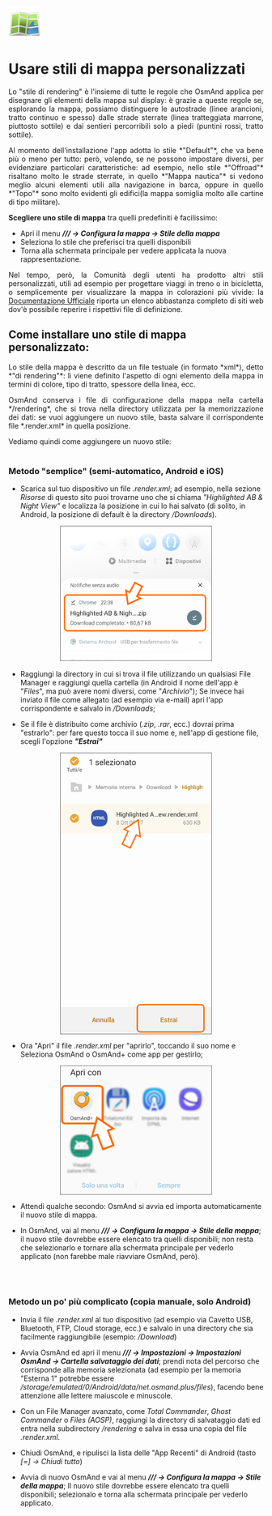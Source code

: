 <img src="img/Map-icon-pure.svg" width=64px>


# Usare stili di mappa personalizzati

<p align="justify">
Lo "stile di rendering" è l'insieme di tutte le regole che OsmAnd applica per disegnare gli elementi della mappa sul display: è grazie a queste regole se, esplorando la mappa, possiamo distinguere le autostrade (linee arancioni, tratto continuo e spesso) dalle strade sterrate (linea tratteggiata marrone, piuttosto sottile) e dai sentieri percorribili solo a piedi (puntini rossi, tratto sottile).
</p>

<p align="justify">
Al momento dell'installazione l'app adotta lo stile *"Default"*, che va bene più o meno per tutto: però, volendo, se ne possono impostare diversi, per evidenziare particolari caratteristiche: ad esempio, nello stile *"Offroad"* risaltano molto le strade sterrate, in quello *"Mappa nautica"* si vedono meglio alcuni elementi utili alla navigazione in barca, oppure in quello *"Topo"* sono molto evidenti gli edifici(la mappa somiglia molto alle cartine di tipo militare).
</p>

<p align=justify>

**Scegliere uno stile di mappa** tra quelli predefiniti è facilissimo:

 - Apri il menu ***/// -> Configura la mappa -> Stile della mappa***
 - Seleziona lo stile che preferisci tra quelli disponibili
 - Torna alla schermata principale per vedere applicata la nuova rappresentazione.
</p>

<p align=justify>
Nel tempo, però, la Comunità degli utenti ha prodotto altri stili personalizzati, utili ad esempio per progettare viaggi in treno o in bicicletta, o semplicemente per visualizzare la mappa in colorazioni più vivide: la <a href="https://osmand.net/docs/user/troubleshooting/resources#custom-map-styles" target="_blank">Documentazione Ufficiale</a> riporta un elenco abbastanza completo di siti web dov'è possibile reperire i rispettivi file di definizione.
</p>


## Come installare uno stile di mappa personalizzato:
<p align=justify>
Lo stile della mappa è descritto da un file testuale (in formato *xml*), detto *"di rendering"*: lì viene definito l'aspetto di ogni elemento della mappa in termini di colore, tipo di tratto, spessore della linea, ecc.
</p>

<p align=justify>
OsmAnd conserva i file di configurazione della mappa nella cartella */rendering*, che si trova nella directory utilizzata per la memorizzazione dei dati: se vuoi aggiungere un nuovo stile, basta salvare il corrispondente file *.render.xml* in quella posizione.
</p>


Vediamo quindi come aggiungere un nuovo stile: 
<br><br>


### Metodo "semplice" (semi-automatico, Android e iOS)

 - Scarica sul tuo dispositivo un file *.render.xml*; ad esempio, nella sezione *Risorse* di questo sito puoi trovarne uno che si chiama *"Highlighted AB & Night View"* e localizza la posizione in cui lo hai salvato (di solito, in Android, la posizione di default è la directory  */Downloads*). 

<p align="center">
 <img src="img/FileDownload.png" width=300>
</p>

 - Raggiungi la directory in cui si trova il file utilizzando un qualsiasi File Manager e raggiungi quella cartella (in Android il nome dell'app è "*Files*", ma può avere nomi diversi, come "*Archivio*"); Se invece hai inviato il file come allegato (ad esempio via e-mail) apri l'app corrispondente e salvalo in */Downloads*;
 
 - Se il file è distribuito come archivio (*.zip*, *.rar*, ecc.) dovrai prima "estrarlo": per fare questo tocca il suo nome e, nell'app di gestione file, scegli l'opzione ***"Estrai"***


<p align="center">
 <img src="img/XmlEstrai.png" width=300 align=center>
</p>
 
 - Ora "Apri" il file *.render.xml* per "aprirlo", toccando il suo nome e Seleziona OsmAnd o OsmAnd+ come app per gestirlo;

<p align="center">
 <img src="img/FileApriCon.png" width=300 align=center>
</p>
 
 - Attendi qualche secondo: OsmAnd si avvia ed importa automaticamente il nuovo stile di mappa.

 - In OsmAnd, vai al menu ***/// -> Configura la mappa -> Stile della mappa***; il nuovo stile dovrebbe essere elencato tra quelli disponibili; non resta che selezionarlo e tornare alla schermata principale per vederlo applicato (non farebbe male riavviare OsmAnd, però).

<br><br>



### Metodo un po' più complicato (copia manuale, solo Android)
<p align=justify>

 - Invia il file *.render.xml* al tuo dispositivo (ad esempio via Cavetto USB, Bluetooth, FTP, Cloud storage, ecc.) e salvalo in una directory che sia facilmente raggiungibile (esempio: */Download*)
 
 - Avvia OsmAnd ed apri il menu ***/// -> Impostazioni -> Impostazioni OsmAnd -> Cartella salvataggio dei dati***; prendi nota del percorso che corrisponde alla memoria selezionata (ad esempio per la memoria "Esterna 1" potrebbe essere */storage/emulated/0/Android/data/net.osmand.plus/files*), facendo bene attenzione alle lettere maiuscole e minuscole. 

 - Con un File Manager avanzato, come *Total Commander*, *Ghost Commander* o *Files (AOSP)*, raggiungi la directory di salvataggio dati ed entra nella subdirectory */rendering* e salva in essa una copia del file *.render.xml*.

 - Chiudi OsmAnd, e ripulisci la lista delle "App Recenti" di Android (tasto *[=] -> Chiudi tutto*)

 - Avvia di nuovo OsmAnd e vai al menu ***/// -> Configura la mappa -> Stile della mappa***; Il nuovo stile dovrebbe essere elencato tra quelli disponibili; selezionalo e torna alla schermata principale per vederlo applicato.
 
</p>